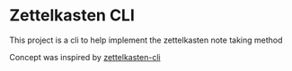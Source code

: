 # Zettelkasten CLI

This project is a cli to help implement the zettelkasten note taking method

Concept was inspired by [zettelkasten-cli](https://github.com/mischavandenburg/zettelkasten-cli)
